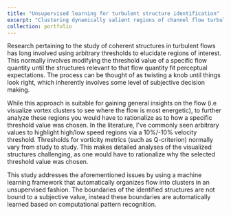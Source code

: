 ```yaml
---
title: "Unsupervised learning for turbulent structure identification"
excerpt: "Clustering dynamically salient regions of channel flow turbulence <br/><img src='/images/vortex.PNG'>"
collection: portfolio
---
```


Research pertaining to the study of coherent structures in turbulent flows has long involved using arbitrary thresholds to elucidate regions of interest. This normally involves modifying the threshold value of a specific flow quantity until the structures relevant to that flow quantity fit perceptual expectations. The process can be thought of as twisting a knob until things look right, which inherently involves some level of subjective decision making.

While this approach is suitable for gaining general insights on the flow (i.e visualize vortex clusters to see where the flow is most energetic), to further analyze these regions you would have to rationalize as to how a specific threshold value was chosen. In the literature, I've commonly seen arbitrary values to highlight high/low speed regions via a 10%/-10% velocity threshold. Thresholds for vorticity metrics (such as Q-criterion) normally vary from study to study. This makes detailed analyses of the visualized structures challenging, as one would have to rationalize why the selected threshold value was chosen.

This study addresses the aforementioned issues by using a machine learning framework that automatically organizes flow into clusters in an unsupervised fashion. The boundaries of the identified structures are not bound to a subjective value, instead these boundaries are automatically learned based on computational pattern recognition.

